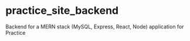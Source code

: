 # practice_site_backend
Backend for a MERN stack (MySQL, Express, React, Node) application for Practice
